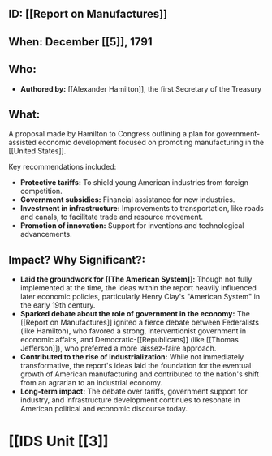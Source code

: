 ## ID: [[Report on Manufactures]] 
## When: December [[5]], 1791

## Who: 
- **Authored by:** [[Alexander Hamilton]], the first Secretary of the Treasury

## What:
A proposal made by Hamilton to Congress outlining a plan for government-assisted economic development focused on promoting manufacturing in the [[United States]]. 

Key recommendations included:

* **Protective tariffs:**  To shield young American industries from foreign competition.
* **Government subsidies:**  Financial assistance for new industries.
* **Investment in infrastructure:**  Improvements to transportation, like roads and canals, to facilitate trade and resource movement. 
* **Promotion of innovation:**  Support for inventions and technological advancements.

## Impact? Why Significant?:

* **Laid the groundwork for [[The American System]]:**  Though not fully implemented at the time, the ideas within the report heavily influenced later economic policies, particularly Henry Clay's "American System" in the early 19th century.
* **Sparked debate about the role of government in the economy:** The [[Report on Manufactures]] ignited a fierce debate between Federalists (like Hamilton), who favored a strong, interventionist government in economic affairs, and Democratic-[[Republicans]] (like [[Thomas Jefferson]]), who preferred a more laissez-faire approach.
* **Contributed to the rise of industrialization:** While not immediately transformative, the report's ideas laid the foundation for the eventual growth of American manufacturing and contributed to the nation's shift from an agrarian to an industrial economy.
* **Long-term impact:** The debate over tariffs, government support for industry, and infrastructure development continues to resonate in American political and economic discourse today. 

# [[IDS Unit [[3]]